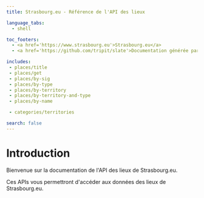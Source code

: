 ```yaml
---
title: Strasbourg.eu - Référence de l'API des lieux

language_tabs:
  - shell

toc_footers:
  - <a href='https://www.strasbourg.eu'>Strasbourg.eu</a>
  - <a href='https://github.com/tripit/slate'>Documentation générée par Slate</a>

includes:
 - places/title
 - places/get
 - places/by-sig
 - places/by-type
 - places/by-territory
 - places/by-territory-and-type
 - places/by-name

 - categories/territories

search: false
---
```


# Introduction

Bienvenue sur la documentation de l'API des lieux de Strasbourg.eu. 

Ces APIs vous permettront d'accéder aux données des lieux de Strasbourg.eu.

